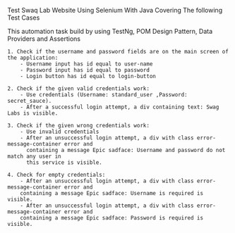 Test Swaq Lab Website Using Selenium With Java Covering The following Test Cases 

This automation task build by using TestNg, POM Design Pattern, Data Providers and Assertions

    1. Check if the username and password fields are on the main screen of the application:
        - Username input has id equal to user-name
        - Password input has id equal to password
        - Login button has id equal to login-button
        
    2. Check if the given valid credentials work:
        - Use credentials (Username: standard_user ,Password: secret_sauce).
        - After a successful login attempt, a div containing text: Swag Labs is visible.

    3. Check if the given wrong credentials work:
        - Use invalid credentials
        - After an unsuccessful login attempt, a div with class error-message-container error and
          containing a message Epic sadface: Username and password do not match any user in
          this service is visible.

    4. Check for empty credentials:
        - After an unsuccessful login attempt, a div with class error-message-container error and
        containing a message Epic sadface: Username is required is visible.
        - After an unsuccessful login attempt, a div with class error-message-container error and
        containing a message Epic sadface: Password is required is visible.
